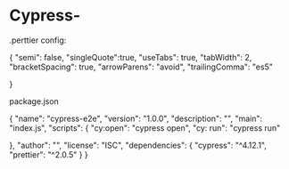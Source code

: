 # Cypress-

.perttier config: 

{ "semi": false, "singleQuote":true, "useTabs": true, "tabWidth": 2, "bracketSpacing": true, "arrowParens": "avoid", "trailingComma": "es5"

}

package.json

{ "name": "cypress-e2e", "version": "1.0.0", "description": "", "main": "index.js", "scripts": { "cy:open": "cypress open", "cy: run": "cypress run"

}, "author": "", "license": "ISC", "dependencies": { "cypress": "^4.12.1", "prettier": "^2.0.5" } }
